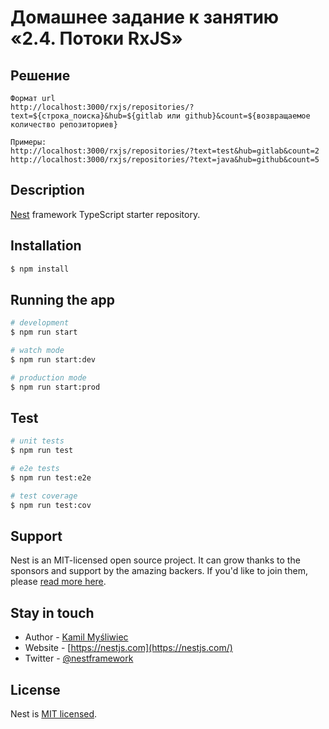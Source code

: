 # Домашнее задание к занятию «2.4. Потоки RxJS»

## Решение
```
Формат url
http://localhost:3000/rxjs/repositories/?text=${строка_поиска}&hub=${gitlab или github}&count=${возвращаемое количество репозиториев}

Примеры:
http://localhost:3000/rxjs/repositories/?text=test&hub=gitlab&count=2
http://localhost:3000/rxjs/repositories/?text=java&hub=github&count=5

```

## Description

[Nest](https://github.com/nestjs/nest) framework TypeScript starter repository.

## Installation

```bash
$ npm install
```

## Running the app

```bash
# development
$ npm run start

# watch mode
$ npm run start:dev

# production mode
$ npm run start:prod
```

## Test

```bash
# unit tests
$ npm run test

# e2e tests
$ npm run test:e2e

# test coverage
$ npm run test:cov
```

## Support

Nest is an MIT-licensed open source project. It can grow thanks to the sponsors and support by the amazing backers. If you'd like to join them, please [read more here](https://docs.nestjs.com/support).

## Stay in touch

- Author - [Kamil Myśliwiec](https://kamilmysliwiec.com)
- Website - [https://nestjs.com](https://nestjs.com/)
- Twitter - [@nestframework](https://twitter.com/nestframework)

## License

Nest is [MIT licensed](LICENSE).
